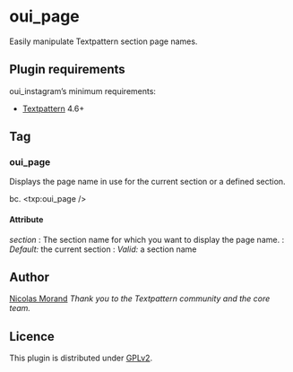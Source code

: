 # oui_page

Easily manipulate Textpattern section page names.

## Plugin requirements

oui_instagram’s minimum requirements:

* [Textpattern](http://www.textpattern.com) 4.6+

## Tag

### oui_page

Displays the page name in use for the current section or a defined section.

bc. <txp:oui_page />

#### Attribute

*section*
: The section name for which you want to display the page name.
: *Default:* the current section
: *Valid:* a section name

## Author

[Nicolas Morand](https://twitter.com/NicolasGraph)
*Thank you to the Textpattern community and the core team.*

## Licence

This plugin is distributed under [GPLv2](http://www.gnu.org/licenses/gpl-2.0.fr.html).
